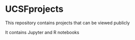 # UCSFprojects

This repository contains projects that can be viewed publicly

It contains Jupyter and R notebooks